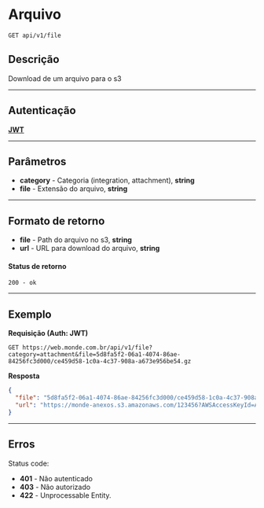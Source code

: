 # Arquivo

    GET api/v1/file

## Descrição
Download de um arquivo para o s3

***

## Autenticação
**[JWT](../authentication/POST_auth_token.md)**

***

## Parâmetros

- **category** - Categoria (integration, attachment), **string**
- **file** - Extensão do arquivo, **string**

***

## Formato de retorno

- **file** - Path do arquivo no s3, **string**
- **url** - URL para download do arquivo, **string**

#### Status de retorno

    200 - ok

***

## Exemplo
  **Requisição (Auth: JWT)**

    GET https://web.monde.com.br/api/v1/file?category=attachment&file=5d8fa5f2-06a1-4074-86ae-84256fc3d000/ce459d58-1c0a-4c37-908a-a673e956be54.gz

  **Resposta**
``` json
{
  "file": "5d8fa5f2-06a1-4074-86ae-84256fc3d000/ce459d58-1c0a-4c37-908a-a673e956be54.gz",
  "url": "https://monde-anexos.s3.amazonaws.com/123456?AWSAccessKeyId=ASD8787ASD&Expires=1421765182&Signature=ituYDgHJ3ns5s3YpjeesMhxpWzM%3D"
}
```

***

## Erros

  Status code:
  - **401** - Não autenticado
  - **403** - Não autorizado
  - **422** - Unprocessable Entity.
